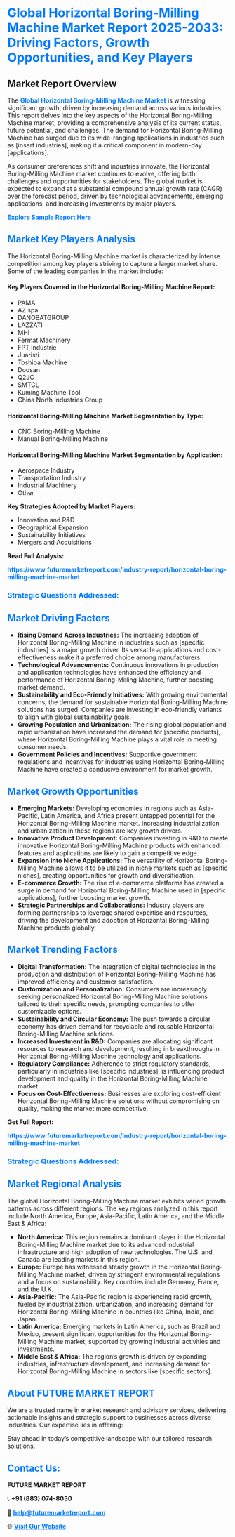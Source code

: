 <h1 style="color: #007BFF;">Global Horizontal Boring-Milling Machine Market Report 2025-2033: Driving Factors, Growth Opportunities, and Key Players</h1>

<section id="overview">
<h2>Market Report Overview</h2>
<p>The <a href="https://www.futuremarketreport.com/industry-report/horizontal-boring-milling-machine-market" style="color: #007BFF; text-decoration: none;"><strong>Global Horizontal Boring-Milling Machine Market</strong></a> is witnessing significant growth, driven by increasing demand across various industries. This report delves into the key aspects of the Horizontal Boring-Milling Machine market, providing a comprehensive analysis of its current status, future potential, and challenges. The demand for Horizontal Boring-Milling Machine has surged due to its wide-ranging applications in industries such as [insert industries], making it a critical component in modern-day [applications].</p>
<p>As consumer preferences shift and industries innovate, the Horizontal Boring-Milling Machine market continues to evolve, offering both challenges and opportunities for stakeholders. The global market is expected to expand at a substantial compound annual growth rate (CAGR) over the forecast period, driven by technological advancements, emerging applications, and increasing investments by major players.</p>
</section>

<section id="overview">
<p><a href="https://www.futuremarketreport.com/request-sample/reportId=92707" style="color: #007BFF; text-decoration: none;"><strong>Explore Sample Report Here</strong></a></p>
</section>

<section id="key-players">
<h2 style="color: #007BFF;">Market Key Players Analysis</h2>
<p>The Horizontal Boring-Milling Machine market is characterized by intense competition among key players striving to capture a larger market share. Some of the leading companies in the market include:</p>
<h4>Key Players Covered in the Horizontal Boring-Milling Machine Report:</h4>
<ul><li>PAMA</li><li>AZ spa</li><li>DANOBATGROUP</li><li>LAZZATI</li><li>MHI</li><li>Fermat Machinery</li><li>FPT Industrie</li><li>Juaristi</li><li>Toshiba Machine</li><li>Doosan</li><li>Q2JC</li><li>SMTCL</li><li>Kuming Machine Tool</li><li>China North Industries Group</li></ul>
<h4>Horizontal Boring-Milling Machine Market Segmentation by Type:</h4>
<ul><li>CNC Boring-Milling Machine</li><li>Manual Boring-Milling Machine</li></ul>

<h4>Horizontal Boring-Milling Machine Market Segmentation by Application:</h4>
<ul><li>Aerospace Industry</li><li>Transportation Industry</li><li>Industrial Machinery</li><li>Other</li></ul>
<p><strong>Key Strategies Adopted by Market Players:</strong></p>
<ul>
<li>Innovation and R&D</li>
<li>Geographical Expansion</li>
<li>Sustainability Initiatives</li>
<li>Mergers and Acquisitions</li>
</ul>
</section>

<section>
<p><strong>Read Full Analysis: </strong></p><a href="https://www.futuremarketreport.com/industry-report/horizontal-boring-milling-machine-market" style="color: #007BFF; text-decoration: none;"><strong>https://www.futuremarketreport.com/industry-report/horizontal-boring-milling-machine-market</strong></a>
<h3 style="color: #007BFF;">Strategic Questions Addressed:</h3>
</section>

<section id="driving-factors">
<h2 style="color: #007BFF;">Market Driving Factors</h2>
<ul>
<li><strong>Rising Demand Across Industries:</strong> The increasing adoption of Horizontal Boring-Milling Machine in industries such as [specific industries] is a major growth driver. Its versatile applications and cost-effectiveness make it a preferred choice among manufacturers.</li>
<li><strong>Technological Advancements:</strong> Continuous innovations in production and application technologies have enhanced the efficiency and performance of Horizontal Boring-Milling Machine, further boosting market demand.</li>
<li><strong>Sustainability and Eco-Friendly Initiatives:</strong> With growing environmental concerns, the demand for sustainable Horizontal Boring-Milling Machine solutions has surged. Companies are investing in eco-friendly variants to align with global sustainability goals.</li>
<li><strong>Growing Population and Urbanization:</strong> The rising global population and rapid urbanization have increased the demand for [specific products], where Horizontal Boring-Milling Machine plays a vital role in meeting consumer needs.</li>
<li><strong>Government Policies and Incentives:</strong> Supportive government regulations and incentives for industries using Horizontal Boring-Milling Machine have created a conducive environment for market growth.</li>
</ul>
</section>

<section id="growth-opportunities">
<h2 style="color: #007BFF;">Market Growth Opportunities</h2>
<ul>
<li><strong>Emerging Markets:</strong> Developing economies in regions such as Asia-Pacific, Latin America, and Africa present untapped potential for the Horizontal Boring-Milling Machine market. Increasing industrialization and urbanization in these regions are key growth drivers.</li>
<li><strong>Innovative Product Development:</strong> Companies investing in R&D to create innovative Horizontal Boring-Milling Machine products with enhanced features and applications are likely to gain a competitive edge.</li>
<li><strong>Expansion into Niche Applications:</strong> The versatility of Horizontal Boring-Milling Machine allows it to be utilized in niche markets such as [specific niches], creating opportunities for growth and diversification.</li>
<li><strong>E-commerce Growth:</strong> The rise of e-commerce platforms has created a surge in demand for Horizontal Boring-Milling Machine used in [specific applications], further boosting market growth.</li>
<li><strong>Strategic Partnerships and Collaborations:</strong> Industry players are forming partnerships to leverage shared expertise and resources, driving the development and adoption of Horizontal Boring-Milling Machine products globally.</li>
</ul>
</section>

<section id="trending-factors">
<h2 style="color: #007BFF;">Market Trending Factors</h2>
<ul>
<li><strong>Digital Transformation:</strong> The integration of digital technologies in the production and distribution of Horizontal Boring-Milling Machine has improved efficiency and customer satisfaction.</li>
<li><strong>Customization and Personalization:</strong> Consumers are increasingly seeking personalized Horizontal Boring-Milling Machine solutions tailored to their specific needs, prompting companies to offer customizable options.</li>
<li><strong>Sustainability and Circular Economy:</strong> The push towards a circular economy has driven demand for recyclable and reusable Horizontal Boring-Milling Machine solutions.</li>
<li><strong>Increased Investment in R&D:</strong> Companies are allocating significant resources to research and development, resulting in breakthroughs in Horizontal Boring-Milling Machine technology and applications.</li>
<li><strong>Regulatory Compliance:</strong> Adherence to strict regulatory standards, particularly in industries like [specific industries], is influencing product development and quality in the Horizontal Boring-Milling Machine market.</li>
<li><strong>Focus on Cost-Effectiveness:</strong> Businesses are exploring cost-efficient Horizontal Boring-Milling Machine solutions without compromising on quality, making the market more competitive.</li>
</ul>
</section>

<section>
<p><strong>Get Full Report: </strong></p><a href="https://www.futuremarketreport.com/industry-report/horizontal-boring-milling-machine-market" style="color: #007BFF; text-decoration: none;"><strong>https://www.futuremarketreport.com/industry-report/horizontal-boring-milling-machine-market</strong></a>
<h3 style="color: #007BFF;">Strategic Questions Addressed:</h3>
</section>


<section id="regional-analysis">
<h2 style="color: #007BFF;">Market Regional Analysis</h2>
<p>The global Horizontal Boring-Milling Machine market exhibits varied growth patterns across different regions. The key regions analyzed in this report include North America, Europe, Asia-Pacific, Latin America, and the Middle East & Africa:</p>
<ul>
<li><strong>North America:</strong> This region remains a dominant player in the Horizontal Boring-Milling Machine market due to its advanced industrial infrastructure and high adoption of new technologies. The U.S. and Canada are leading markets in this region.</li>
<li><strong>Europe:</strong> Europe has witnessed steady growth in the Horizontal Boring-Milling Machine market, driven by stringent environmental regulations and a focus on sustainability. Key countries include Germany, France, and the U.K.</li>
<li><strong>Asia-Pacific:</strong> The Asia-Pacific region is experiencing rapid growth, fueled by industrialization, urbanization, and increasing demand for Horizontal Boring-Milling Machine in countries like China, India, and Japan.</li>
<li><strong>Latin America:</strong> Emerging markets in Latin America, such as Brazil and Mexico, present significant opportunities for the Horizontal Boring-Milling Machine market, supported by growing industrial activities and investments.</li>
<li><strong>Middle East & Africa:</strong> The region’s growth is driven by expanding industries, infrastructure development, and increasing demand for Horizontal Boring-Milling Machine in sectors like [specific sectors].</li>
</ul>
</section>

<footer>
<h2 style="color: #007BFF;">About FUTURE MARKET REPORT</h2>
<p>We are a trusted name in market research and advisory services, delivering actionable insights and strategic support to businesses across diverse industries. Our expertise lies in offering:</p>

<p>Stay ahead in today’s competitive landscape with our tailored research solutions.</p>

<h2 style="color: #007BFF;">Contact Us:</h2>
<p><strong>FUTURE MARKET REPORT</strong></p>
<p>📞 <strong>+91 (883) 074-8030</strong></p>
<p>📧 <strong><a href="mailto:help@futuremarketreport.com" style="color: #007BFF;">help@futuremarketreport.com</a></strong></p>
<p>🌐 <strong><a href="https://www.futuremarketreport.com/" style="color: #007BFF;">Visit Our Website</a></strong></p>
</footer>